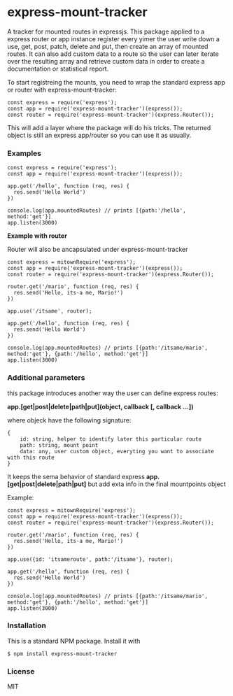 # express-mount-tracker

A tracker for mounted routes in expressjs.
This package applied to a express router or app instance register every yimer the user write down a use, get, post, patch, delete and put, then create an array of mounted routes. It can also add custom data to a route so the user can later iterate over the resulting array and retrieve custom data in order to create a documentation or statistical report.

To start registreing the mounts, you need to wrap the standard express app or router with express-mount-tracker:
```
const express = require('express');
const app = require('express-mount-tracker')(express());
const router = require('express-mount-tracker')(express.Router());
```

This will add a layer where the package will do his tricks. 
The returned object is still an express app/router so you can use it as usually.

### Examples

```
const express = require('express');
const app = require('express-mount-tracker')(express());

app.get('/hello', function (req, res) {
  res.send('Hello World')
})

console.log(app.mountedRoutes) // prints [{path:'/hello', method:'get'}]
app.listen(3000)
```


**Example with router**

Router will also be ancapsulated under express-mount-tracker

```
const express = mitownRequire('express');
const app = require('express-mount-tracker')(express());
const router = require('express-mount-tracker')(express.Router());

router.get('/mario', function (req, res) {
  res.send('Hello, its-a me, Mario!')
})

app.use('/itsame', router);

app.get('/hello', function (req, res) {
  res.send('Hello World')
})

console.log(app.mountedRoutes) // prints [{path:'/itsame/mario', method:'get'}, {path:'/hello', method:'get'}]
app.listen(3000)

```

### Additional parameters

this package introduces another way the user can define express routes:

**app.[get|post|delete|path|put](object, callback [, callback ...])**


where objeck have the following signature:
```
{
    id: string, helper to identify later this particular route
    path: string, mount point 
    data: any, user custom object, everyting you want to associate with this route 
}

```

It keeps the sema behavior of standard express **app.[get|post|delete|path|put]** but add exta info in the final mountpoints object

Example:
```
const express = mitownRequire('express');
const app = require('express-mount-tracker')(express());
const router = require('express-mount-tracker')(express.Router());

router.get('/mario', function (req, res) {
  res.send('Hello, its-a me, Mario!')
})

app.use({id: 'itsameroute', path:'/itsame'}, router);

app.get('/hello', function (req, res) {
  res.send('Hello World')
})

console.log(app.mountedRoutes) // prints [{path:'/itsame/mario', method:'get'}, {path:'/hello', method:'get'}]
app.listen(3000)

```

### Installation

This is a standard NPM package. Install it with

```
$ npm install express-mount-tracker
```

### License

MIT
